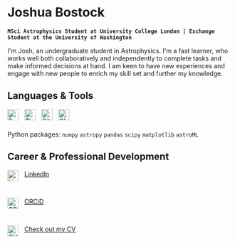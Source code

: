# Joshua Bostock

**`MSci Astrophysics Student at University College London | Exchange Student at the University of Washington`**

I'm Josh, an undergraduate student in Astrophysics. I'm a fast learner, who works well both collaboratively and independently to complete tasks and make informed decisions at hand. I am keen to have new experiences and engage with new people to enrich my skill set and further my knowledge.

## Languages & Tools

<img align="left" alt="Python" width="25px" style="padding-right:10px;" src="https://cdn.jsdelivr.net/gh/devicons/devicon@latest/icons/python/python-original.svg" />
<img align="left" alt="$\LaTeX$" width="25px" style="padding-right:10px;" src="https://cdn.jsdelivr.net/gh/devicons/devicon@latest/icons/latex/latex-original.svg" />
<img align="left" alt="GitHub" width="25px" style="padding-right:10px;" src="https://cdn.jsdelivr.net/gh/devicons/devicon@latest/icons/github/github-original.svg" />
<img align="left" alt="GIMP" width="25px" style="padding-right:10px;" src="https://cdn.jsdelivr.net/gh/devicons/devicon@latest/icons/gimp/gimp-plain.svg" />  

<br>
<br>

Python packages: `numpy` `astropy` `pandas` `scipy` `matplotlib` `astroML`

## Career & Professional Development

[<img align="left" alt="LinkedIn" width="25px" style="padding-right:10px;" src="https://cdn.jsdelivr.net/gh/devicons/devicon@latest/icons/linkedin/linkedin-original.svg" /> LinkedIn](https://www.linkedin.com/in/joshuabostock/)

<br>

[<img align="left" alt="ORCiD" width="25px" style="padding-right:10px;" src="https://raw.githubusercontent.com/FortAwesome/Font-Awesome/6.x/svgs/solid/book.svg" /> ORCiD](https://orcid.org/0009-0005-9049-2460)

<br>

[<img align="left" alt="CV" width="25px" style="padding-right:10px;" src="https://raw.githubusercontent.com/FortAwesome/Font-Awesome/6.x/svgs/solid/file-signature.svg" /> Check out my CV](https://github.com/jbostock03/jbostock03/tree/main/Documents)
